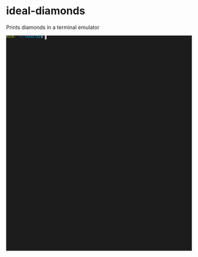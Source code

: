 # ideal-diamonds
Prints diamonds in a terminal emulator 

<img src="https://raw.githubusercontent.com/nick-de/ideal-diamonds/master/diamonds_example.svg?sanitize=true">
